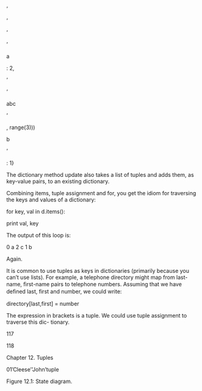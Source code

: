 ’

’

’

’

a

: 2,

’

’

abc

’

, range(3)))

b

’

: 1}

The dictionary method update also takes a list of tuples and adds them, as key-value pairs, to an existing dictionary.

Combining items, tuple assignment and for, you get the idiom for traversing the keys and values of a dictionary:

for key, val in d.items():

print val, key

The output of this loop is:

0 a 2 c 1 b

Again.

It is common to use tuples as keys in dictionaries (primarily because you can’t use lists). For example, a telephone directory might map from last-name, ﬁrst-name pairs to telephone numbers. Assuming that we have deﬁned last, first and number, we could write:

directory[last,first] = number

The expression in brackets is a tuple. We could use tuple assignment to traverse this dic- tionary.

117

118

Chapter 12. Tuples

01’Cleese’’John’tuple

Figure 12.1: State diagram.